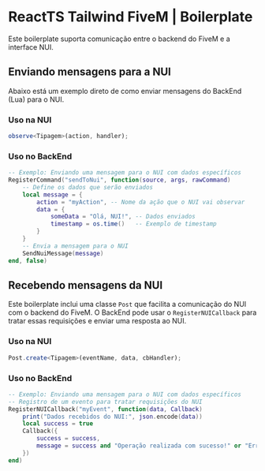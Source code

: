 # ReactTS Tailwind FiveM | Boilerplate
Este boilerplate suporta comunicação entre o backend do FiveM e a interface NUI.

## Enviando mensagens para a NUI
Abaixo está um exemplo direto de como enviar mensagens do BackEnd (Lua) para o NUI.

### Uso na NUI

```ts
observe<Tipagem>(action, handler);
```

### Uso no BackEnd

```lua
-- Exemplo: Enviando uma mensagem para o NUI com dados específicos
RegisterCommand("sendToNui", function(source, args, rawCommand)
    -- Define os dados que serão enviados
    local message = {
        action = "myAction", -- Nome da ação que o NUI vai observar
        data = {
            someData = "Olá, NUI!", -- Dados enviados
            timestamp = os.time()   -- Exemplo de timestamp
        }
    }
    -- Envia a mensagem para o NUI
    SendNuiMessage(message)
end, false)
```

## Recebendo mensagens da NUI

Este boilerplate inclui uma classe `Post` que facilita a comunicação do NUI com o backend do FiveM. O BackEnd pode usar o `RegisterNUICallback` para tratar essas requisições e enviar uma resposta ao NUI.

### Uso na NUI

```ts
Post.create<Tipagem>(eventName, data, cbHandler);
```

### Uso no BackEnd

```lua
-- Exemplo: Enviando uma mensagem para o NUI com dados específicos
-- Registro de um evento para tratar requisições do NUI
RegisterNUICallback("myEvent", function(data, Callback)
    print("Dados recebidos do NUI:", json.encode(data))
    local success = true
    Callback({
        success = success,
        message = success and "Operação realizada com sucesso!" or "Erro ao processar."
    })
end)

```
